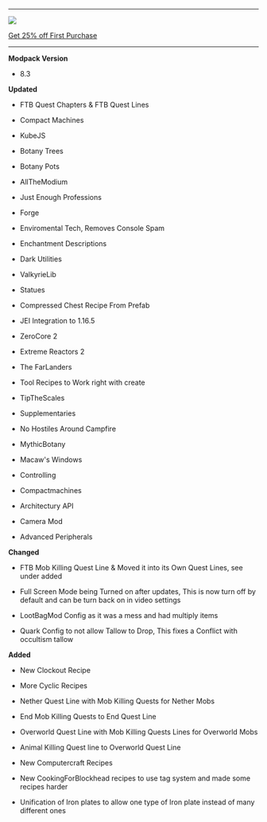 ---------------------------------------------------------------------------------------------

![](https://www.bisecthosting.com/partners/custom-banners/22012cac-397d-406e-9f7e-c8fa8762c588.png "")

[Get 25% off First Purchase](https://bisecthosting.com/BedrockLegends "")


---------------------------------------------------------------------------------------------

**Modpack Version**

- 8.3


**Updated**

- FTB Quest Chapters & FTB Quest Lines

- Compact Machines

- KubeJS

- Botany Trees

- Botany Pots

- AllTheModium

- Just Enough Professions

- Forge

- Enviromental Tech, Removes Console Spam

- Enchantment Descriptions

- Dark Utilities

- ValkyrieLib

- Statues

- Compressed Chest Recipe From Prefab

- JEI Integration to 1.16.5

- ZeroCore 2

- Extreme Reactors 2

- The FarLanders

- Tool Recipes to Work right with create

- TipTheScales

- Supplementaries

- No Hostiles Around Campfire

- MythicBotany

- Macaw's Windows

- Controlling

- Compactmachines

- Architectury API

- Camera Mod

- Advanced Peripherals


**Changed**


- FTB Mob Killing Quest Line & Moved it into its Own Quest Lines, see under added

- Full Screen Mode being Turned on after updates, This is now turn off by default and can be turn back on in video settings

- LootBagMod Config as it was a mess and had multiply items

- Quark Config to not allow Tallow to Drop, This fixes a Conflict with occultism tallow


**Added**

- New Clockout Recipe

- More Cyclic Recipes

- Nether Quest Line with Mob Killing Quests for Nether Mobs

- End Mob Killing Quests to End Quest Line

- Overworld Quest Line with Mob Killing Quests Lines for Overworld Mobs

- Animal Killing Quest line to Overworld Quest Line

- New Computercraft Recipes

- New CookingForBlockhead recipes to use tag system and made some recipes harder

- Unification of Iron plates to allow one type of Iron plate instead of many different ones
